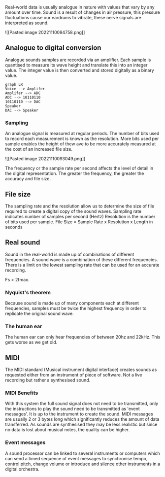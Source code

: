 Real-world data is usually analogue in nature with values that vary by any amount over time. Sound is a result of changes in air pressure, this pressure fluctuations cause our eardrums to vibrate, these nerve signals are interpreted as sound.

![[Pasted image 20221110094758.png]]

## Analogue to digital conversion
Analogue sounds samples are recorded via an amplifier. Each sample is quantised to measure its wave height and translate this into an integer value. The integer value is then converted and stored digitally as a binary value.

```mermaid
graph LR
Voice --> Amplifer
Amplifer --> ADC
ADC --> 10110110
10110110 --> DAC
Speaker
DAC --> Speaker

```


### Sampling
An analogue signal is measured at regular periods. The number of bits used to record each measurement is known as the resolution. More bits used per sample enables the height of thew ave to be more accurately measured at the cost of an increased file size.

![[Pasted image 20221110093049.png]]

The frequency or the sample rate per second affects the level of detail in the digital representation. The greater the frequency, the greater the accuracy and file size.


## File size
The sampling rate and the resolution allow us to determine the size of file required to create a digital copy of the sound waves. 
Sampling rate indicates number of samples per second (Hertz)
Resolution is the number of bits used per sample.
File Size = Sample Rate x Resolution x Length in seconds


## Real sound
Sound in the real-world is made up of combinations of different frequencies. A sound wave is a combination of these different frequencies. 
There is a limit on the lowest sampling rate that can be used for an accurate recording. 

Fs > 2fmax.

### Nyquist's theorem
Because sound is made up of many components each at different frequencies, samples must be twice the highest frequency in order to replicate the original sound wave.


### The human ear
The human ear can only hear frequencies of between 20hz and 22kHz. This gets worse as we get old.


## MIDI
The MIDI standard (Musical instrument digital interface) creates sounds as requested either from an instrument of piece of software. Not a live recording but rather a synthesised sound.

### MIDI Benefits
With this system the full sound signal does not need to be transmitted, only the instructions to play the sound need to be transmitted as 'event messages'. It is up to the instrument to create the sound. MIDI messages are usually 2 or 3 bytes long which significantly reduces the amount of data transferred. As sounds are synthesised they may be less realistic but since no data is lost about musical notes, the quality can be higher.


### Event messages
A sound processor can be linked to several instruments or computers which can send a timed sequence of event messages to synchronise tempo, control pitch, change volume or introduce and silence other instruments in a digital orchestra.